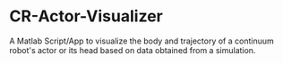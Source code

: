 # CR-Actor-Visualizer
A Matlab Script/App to visualize the body and trajectory of a continuum robot's actor or its head based on data obtained from a simulation.
